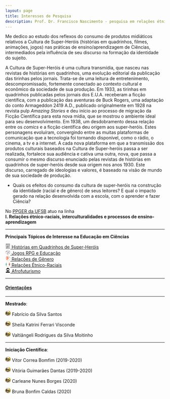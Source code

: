 ```yaml
---
layout: page
title: Interesses de Pesquisa
description: Prof. Dr. Francisco Nascimento - pesquisa em relações étnico-raciais e afrofuturismo ensino de ciências e educação Histórias em Quadrinhos de Super-Heróis e Impacto Cultural no Ensino de Ciências no Ensino de Física Jogos de RPG e Educação e Ensino de Ciências e Ensino de Física
---
```


Me dedico ao estudo dos reflexos do consumo de produtos midiáticos relativos a Cultura de Super-Heróis (histórias em quadrinhos, filmes, animações, jogos) nas práticas de ensino/aprendizagem de Ciências, intermediados pela influência de seu discurso na formação da identidade do sujeito.

A Cultura de Super-Heróis é uma cultura transmídia, que nasceu nas revistas de histórias em quadrinhos, uma evolução editorial da publicação das tirinhas pelos jornais. Trata-se de uma leitura de entretenimento, descompromissado,  fortemente conectado ao contexto cultural e econômico da sociedade de sua produção.
Em 1933, as tirinhas em quadrinhos publicadas pelos jornais dos E.U.A. receberam a ficção científica, com a publicação das aventuras de Buck Rogers, uma adaptação do conto Armageddon 2419 A.D., publicado originalmente em 1928 na revista pulp _Amazing Stories_ e deu início ao processo de migração da Ficção Científica para esta nova mídia, que se mostrou o ambiente ideal para seu desenvolvimento. Em 1938, um desdobramento dessa relação entre os _comics_ e a ficção científica deu origem aos super-heróis.
Estes personagens evoluíram,  convergindo entre as muitas plataformas de comunicação que a tecnologia foi tornando disponível, como o rádio, o cinema, a tv e a internet. A cada nova plataforma em que a transmissão dos produtos culturais baseados na Cultura de Super-heróis passa a ser realizada, fortalece sua audiência e cativa uma outra, nova, que passa a consumir o mesmo discurso enunciado pelas revistas de histórias em quadrinhos de super-heróis desde sua origem nos anos 1930. Este discurso, carregado de ideologias e valores, é baseado na visão de mundo de sua sociedade de produção.

- Quais os efeitos do consumo da cultura de super-heróis na construção da identidade (racial e de gênero) de seus leitores? E qual o impacto  gerado na relação desenvolvida com a escola,  com o aprender e  fazer  Ciência?

No [PPGER da UFSB](https://ufsb.edu.br/ppger/) atuo na linha  
**I. Relações étnico-raciais, interculturalidades e processos de ensino-aprendizagem**


---

**Principais Tópicos de Interesse na Educação em Ciências**

![Hq](icons16/comics-icon.png)[ Histórias em Quadrinhos de Super-Heróis](/pages/hq.html)  
![rpg](icons16/rpg-icon.png)[ Jogos RPG e Educação](/pages/rpg.html)  
![gênero](icons16/gender-icon.png)[ Relações de Gênero](/pages/genero.html)  
![étnico-raciais](icons16/etnicoraciais-icon.png)[ Relações Étnico-Raciais](/pages/etnicoraciais.html)  
![afrofuturismo](icons16/afrofuturismo-icon.png)[ Afrofuturismo](/pages/afrofuturism.html)

---
#### [Orientações](https://itxesco.github.io/pages/alunos.html)

---

**Mestrado**:

 [![lattes](icons16/lattes-icon.png)]("http://lattes.cnpq.br/7551985613163404") Fabrício da Silva Santos  

 [![lattes](icons16/lattes-icon.png)](http://lattes.cnpq.br/8317287394228958) Sheila Katrini Ferrari Visconde

 [![lattes](icons16/lattes-icon.png)](http://lattes.cnpq.br/0265292324050570) Valtiângeli Rodrigues da Silva Moitinho

 ---

**Iniciação Científica**:

![lattes](icons16/lattes-icon.png) Vitor Correa Bomfim (2019-2020)

[![lattes](icons16/lattes-icon.png)](http://lattes.cnpq.br/0441717524768073) Vitória Guimarães Dantas (2019-2020)  

[![lattes](icons16/lattes-icon.png)](http://lattes.cnpq.br/5977115182619808) Carleane Nunes Borges (2020)

![lattes](icons16/lattes-icon.png) Bruna Bonfim Caldas (2020)   
